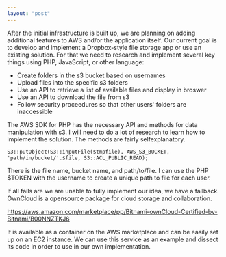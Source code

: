 ```yaml
---
layout: "post"
---
```

After the initial infrastructure is built up, we are planning on adding additional features to AWS and/or the application itself. Our current goal is to develop and implement a Dropbox-style file storage app or use an existing solution. For that we need to research and implement several key things using PHP, JavaScript, or other language:
* Create folders in the s3 bucket based on usernames 
* Upload files into the specific s3 folders 
* Use an API to retrieve a list of available files and display in broswer
* Use an API to download the file from s3
* Follow security proceedures so that other users' folders are inaccessible

The AWS SDK for PHP has the necessary API and methods for data manipulation with s3. I will need to do a lot of research to learn how to implement the solution. The methods are fairly selfexplanatory.
```
S3::putObject(S3::inputFile($tmpfile), AWS_S3_BUCKET, 'path/in/bucket/'.$file, S3::ACL_PUBLIC_READ);
```
There is the file name, bucket name, and path/to/file. I can use the PHP $TOKEN with the username to create a unique path to file for each user.

If all fails are we are unable to fully implement our idea, we have a fallback. OwnCloud is a opensource package for cloud storage and collaboration.

https://aws.amazon.com/marketplace/pp/Bitnami-ownCloud-Certified-by-Bitnami/B00NNZTKJ6

It is available as a container on the AWS marketplace and can be easily set up on an EC2 instance. We can use this service as an example and dissect its code in order to use in our own implementation. 
